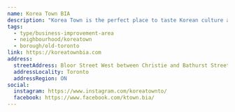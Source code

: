 ```yaml
---
name: Korea Town BIA
description: "Korea Town is the perfect place to taste Korean culture and food. Located along Bloor Street West between Christie and Bathurst Streets, the area showcases Korean restaurants, high-end-fashion boutiques, groceries, unique services and stylists, as well as shops filled with made-in-Korea merchandise."
tags:
  - type/business-improvement-area
  - neighbourhood/koreatown
  - borough/old-toronto
link: https://koreatownbia.com
address:
  streetAddress: Bloor Street West between Christie and Bathurst Streets
  addressLocality: Toronto
  addressRegion: ON
social:
  instagram: https://www.instagram.com/koreatownto/
  facebook: https://www.facebook.com/ktown.bia/
---
```

